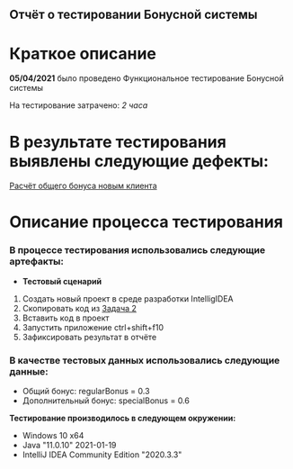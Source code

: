 ## Отчёт о тестировании Бонусной системы

# Краткое описание

**05/04/2021** было проведено Функциональное тестирование Бонусной системы

На тестирование затрачено: *2 часа*

# В результате тестирования выявлены следующие дефекты:

[Расчёт общего бонуса новым клиента](https://github.com/OlgaKireenko/HW1_2_Precision/issues/1)

# Описание процесса тестирования

### В процессе тестирования использовались следующие артефакты:

- **Тестовый сценарий**

1. Создать новый проект в среде разработки IntelligIDEA
2. Скопировать код из [Задача 2](https://github.com/netology-code/javaqa-homeworks/tree/master/programming)
3. Вставить код в проект
4. Запустить приложение ctrl+shift+f10
5. Зафиксировать результат в отчёте

### В качестве тестовых данных использовались следующие данные:

- Общий бонус: regularBonus = 0.3
- Дополнительный бонус: specialBonus = 0.6

**Тестирование производилось в следующем окружении:**

- Windows 10 x64
- Java "11.0.10" 2021-01-19
- IntelliJ IDEA Community Edition "2020.3.3"
